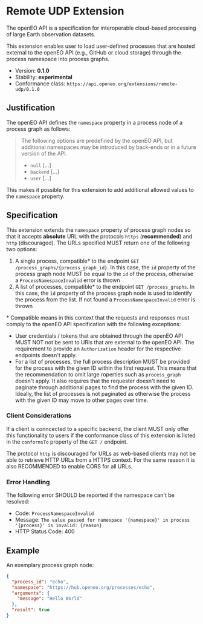 # Remote UDP Extension

The openEO API is a specification for interoperable cloud-based processing of large Earth observation datasets.

This extension enables user to load user-defined processes that are hosted external to the openEO API (e.g., GitHub or cloud storage) through the process namespace into process graphs.

- Version: **0.1.0**
- Stability: **experimental**
- Conformance class: `https://api.openeo.org/extensions/remote-udp/0.1.0`

## Justification

The openEO API defines the `namespace` property in a process node of a process graph as follows:
>  The following options are predefined by the openEO API, but additional namespaces may be introduced by back-ends or in a future version of the API.
> * `null` [...]
> * `backend` [...]
> * `user` [...]

This makes it possible for this extension to add additional allowed values to the `namespace` property.

## Specification

This extension extends the `namespace` property of process graph nodes so that it accepts **absolute** URL with the protocols `https` (**recommended**) and `http` (discouraged). The URLs specified MUST return one of the following two options:

1. A single process, compatible\* to the endpoint `GET /process_graphs/{process_graph_id}`.
   In this case, the `id` property of the process graph node MUST be equal to the `id` of the process, 
   otherwise a `ProcessNamespaceInvalid` error is thrown
2. A list of processes, compatible\* to the endpoint `GET /process_graphs`.
   In this case, the `id` property of the process graph node is used to identify the process from the list.
   If not found a `ProcessNamespaceInvalid` error is thrown

\* Compatible means in this context that the requests and responses must comply to the openEO API specification with the following exceptions:

- User credentials / tokens that are obtained through the openEO API MUST NOT not be sent to URIs that are external to the openEO API.
  The requirement to provide an `Authorization` header for the respective endpoints doesn't apply.
- For a list of processes, the full process description MUST be provided for the process with the given ID within the first request.
  This means that the recommendation to omit large roperties such as `process_graph` doesn't apply.
  It also requires that the requester doesn't need to paginate through additional pages to find the process with the given ID.
  Ideally, the list of processes is not paginated as otherwise the process with the given ID may move to other pages over time.

### Client Considerations

If a client is conncected to a specific backend, the client MUST only offer this functionality to users if the conformance class of this extension is listed in the `conformsTo` property of the `GET /` endpoint.

The protocol `http` is discouraged for URLs as web-based clients may not be able to retrieve HTTP URLs from a HTTPS context.
For the same reason it is also RECOMMENDED to enable CORS for all URLs.

### Error Handling

The following error SHOULD be reported if the namespace can't be resolved:

- Code: `ProcessNamespaceInvalid`
- Message: `The value passed for namespace '{namespace}' in process '{process}' is invalid: {reason}`
- HTTP Status Code: 400

## Example

An exemplary process graph node:

```json
{
  "process_id": "echo",
  "namespace": "https://hub.openeo.org/processes/echo",
  "arguments": {
    "message": "Hello World"
  },
  "result": true
}
```

